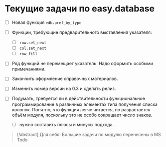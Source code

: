 # Текущие задачи по easy.database

- [ ] Новая функция `edb.pref_by_type`
- [ ] Функции, требующие предварительного выставления указателя:
	- [ ] `row.set_next`
	- [ ] `col.set_next`
	- [ ] `row_fill`
- [ ] Ряд функций не перемещает указатель. Надо оформить особыми примечаниями.
- [ ] Закончить оформление справочных материалов.
- [ ] Изменить номер версии на 0.3 и сделать релиз.

- [ ] Подумать, требуется ли в действительности функциональное программирование в различных элементах типа получения списка колонок. Понятно, что функция легче читается, но разрастается объём модуля, поскольку это не особо сокращает число знаков.
	- [ ] нужно составить плюсы и минусы подхода.



> [!abstract] Для себя:
> Большие задачи по модулю перенесены в MS Todo
